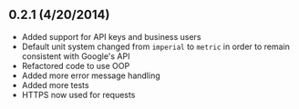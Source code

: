 ## 0.2.1 (4/20/2014)
* Added support for API keys and business users
* Default unit system changed from `imperial` to `metric` in order to remain consistent with Google's API
* Refactored code to use OOP
* Added more error message handling
* Added more tests
* HTTPS now used for requests
